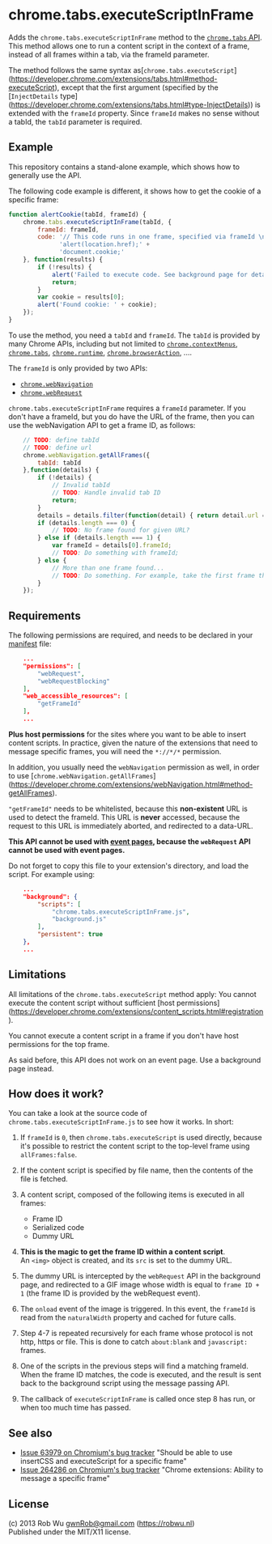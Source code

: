 # chrome.tabs.executeScriptInFrame

Adds the `chrome.tabs.executeScriptInFrame` method to the
[`chrome.tabs` API](https://developer.chrome.com/extensions/tabs.html).
This method allows one to run a content script in the context of a frame,
instead of all frames within a tab, via the frameId parameter.

The method follows the same syntax as[`chrome.tabs.executeScript`]
(https://developer.chrome.com/extensions/tabs.html#method-executeScript),
except that the first argument (specified by the [`InjectDetails` type]
(https://developer.chrome.com/extensions/tabs.html#type-InjectDetails))
is extended with the `frameId` property. Since `frameId` makes no sense
without a tabId, the `tabId` parameter is required.

## Example
This repository contains a stand-alone example, which shows how to generally use the API.

The following code example is different, it shows how to get the cookie of a specific frame:

```javascript
function alertCookie(tabId, frameId) {
    chrome.tabs.executeScriptInFrame(tabId, {
        frameId: frameId,
        code: '// This code runs in one frame, specified via frameId \n' +
              'alert(location.href);' +
              'document.cookie;'
    }, function(results) {
        if (!results) {
            alert('Failed to execute code. See background page for details.');
            return;
        }
        var cookie = results[0];
        alert('Found cookie: ' + cookie);
    });
}
```

To use the method, you need a `tabId` and `frameId`. The `tabId` is provided by many Chrome APIs,
including but not limited to
[`chrome.contextMenus`](https://developer.chrome.com/extensions/contextMenus.html),
[`chrome.tabs`](https://developer.chrome.com/extensions/tabs.html),
[`chrome.runtime`](https://developer.chrome.com/extensions/runtime.html),
[`chrome.browserAction`](https://developer.chrome.com/extensions/browserAction.html), ....

The `frameId` is only provided by two APIs:

- [`chrome.webNavigation`](https://developer.chrome.com/extensions/webNavigation.html)
- [`chrome.webRequest`](https://developer.chrome.com/extensions/webRequest.html)

`chrome.tabs.executeScriptInFrame` requires a `frameId` parameter. If you don't have a
frameId, but you do have the URL of the frame, then you can use the webNavigation API
to get a frame ID, as follows:

```javascript
    // TODO: define tabId
    // TODO: define url
    chrome.webNavigation.getAllFrames({
        tabId: tabId
    },function(details) {
        if (!details) {
            // Invalid tabId
            // TODO: Handle invalid tab ID
            return;
        }
        details = details.filter(function(detail) { return detail.url === url; });
        if (details.length === 0) {
            // TODO: No frame found for given URL?
        } else if (details.length === 1) {
            var frameId = details[0].frameId;
            // TODO: Do something with frameId;
        } else {
            // More than one frame found...
            // TODO: Do something. For example, take the first frame that matches the frame ID.
        }
    });
```

## Requirements
The following permissions are required, and needs to be declared in your
[manifest](https://developer.chrome.com/extensions/manifest.html) file:

```json
    ...
    "permissions": [
        "webRequest",
        "webRequestBlocking"
    ],
    "web_accessible_resources": [
        "getFrameId"
    ],
    ...
```

**Plus host permissions** for the sites where you want to be able to insert
content scripts. In practice, given the nature of the extensions that need to message specific frames,
you will need the `*://*/*` permission.

In addition, you usually need the `webNavigation` permission as well, in order to use
 [`chrome.webNavigation.getAllFrames`]
 (https://developer.chrome.com/extensions/webNavigation.html#method-getAllFrames).

`"getFrameId"` needs to be whitelisted, because this **non-existent** URL is used to detect the frameId.
This URL is **never** accessed, because the request to this URL is immediately
aborted, and redirected to a data-URL.

**This API cannot be used with [event pages](https://developer.chrome.com/extensions/event_pages.html),
because the `webRequest` API cannot be used with event pages.**

Do not forget to copy this file to your extension's directory, and load the script. For example using:

```json
    ...
    "background": {
        "scripts": [
            "chrome.tabs.executeScriptInFrame.js",
            "background.js"
        ],
        "persistent": true
    },
    ...
```

## Limitations
All limitations of the `chrome.tabs.executeScript` method apply: You cannot execute
the content script without sufficient [host permissions]
(https://developer.chrome.com/extensions/content_scripts.html#registration).

You cannot execute a content script in a frame if you don't have host permissions
for the top frame.

As said before, this API does not work on an event page. Use a background page instead.

## How does it work?
You can take a look at the source code of `chrome.tabs.executeScriptInFrame.js` to see how it works.
In short:

1. If `frameId` is `0`, then `chrome.tabs.executeScript` is used directly, because it's possible
   to restrict the content script to the top-level frame using `allFrames:false`.
2. If the content script is specified by file name, then the contents of the file is fetched.
3. A content script, composed of the following items is executed in all frames:
   - Frame ID
   - Serialized code
   - Dummy URL

4. **This is the magic to get the frame ID within a content script**.  
   An `<img>` object is created, and its `src` is set to the dummy URL.
5. The dummy URL is intercepted by the `webRequest` API in the background page, and redirected
   to a GIF image whose width is equal to `frame ID + 1` (the frame ID is provided by the webRequest event).
6. The `onload` event of the image is triggered. In this event, the `frameId` is read from the `naturalWidth`
   property and cached for future calls.
7. Step 4-7 is repeated recursively for each frame whose protocol is not http, https or file. This is done
   to catch `about:blank` and `javascript:` frames.
8. One of the scripts in the previous steps will find a matching frameId. When the frame ID matches, the code
   is executed, and the result is sent back to the background script using the message passing API.
9. The callback of `executeScriptInFrame` is called once step 8 has run, or when too much time has passed.

## See also
- [Issue 63979 on Chromium's bug tracker](https://code.google.com/p/chromium/issues/detail?id=63979)
  "Should be able to use insertCSS and executeScript for a specific frame"
- [Issue 264286 on Chromium's bug tracker](https://code.google.com/p/chromium/issues/detail?id=264286)
  "Chrome extensions: Ability to message a specific frame"

## License
(c) 2013 Rob Wu <gwnRob@gmail.com> (https://robwu.nl)  
Published under the MIT/X11 license.
